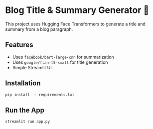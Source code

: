 # Blog Title & Summary Generator 📝

This project uses Hugging Face Transformers to generate a title and summary from a blog paragraph.

## Features
- Uses `facebook/bart-large-cnn` for summarization
- Uses `google/flan-t5-small` for title generation
- Simple Streamlit UI

## Installation

```bash
pip install -r requirements.txt
```

## Run the App

```bash
streamlit run app.py
```
